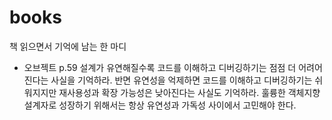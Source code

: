 # books
책 읽으면서 기억에 남는 한 마디

- 오브젝트 p.59
설계가 유연해질수록 코드를 이해하고 디버깅하기는 점점 더 어려어진다는 사실을 기억하라. 반면 유연성을 억제하면 코드를 이해하고 디버깅하기는 쉬워지지만 재사용성과 확장 가능성은 낮아진다는 사실도 기억하라. 훌륭한 객체지향 설계자로 성장하기 위해서는 항상 유연성과 가독성 사이에서 고민해야 한다.
